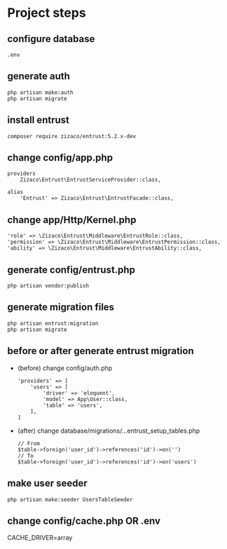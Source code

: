 # Project steps

## configure database
```
.env

```

## generate auth
```
php artisan make:auth
php artisan migrate

```

## install entrust
```
composer require zizaco/entrust:5.2.x-dev
```

## change config/app.php
```
providers
    Zizaco\Entrust\EntrustServiceProvider::class,

alias
    'Entrust' => Zizaco\Entrust\EntrustFacade::class,
```

## change app/Http/Kernel.php
```
'role' => \Zizaco\Entrust\Middleware\EntrustRole::class,
'permission' => \Zizaco\Entrust\Middleware\EntrustPermission::class,
'ability' => \Zizaco\Entrust\Middleware\EntrustAbility::class,
```

## generate config/entrust.php
```
php artisan vendor:publish
```

## generate migration files
```
php artisan entrust:migration
php artisan migrate
```

## before or after generate entrust migration

* (before) change config/auth.php
    ```
    'providers' => [
        'users' => [
            'driver' => 'eloquent',
            'model' => App\User::class,
            'table' => 'users',
        ],
    ]
    ```

* (after) change database/migrations/...entrust_setup_tables.php
    ```
    // From
    $table->foreign('user_id')->references('id')->on('')
    // To
    $table->foreign('user_id')->references('id')->on('users')
    ```

## make user seeder
```
php artisan make:seeder UsersTableSeeder
```

## change config/cache.php OR .env
CACHE_DRIVER=array

